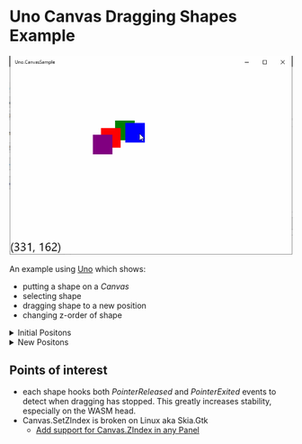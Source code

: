 # Uno Canvas Dragging Shapes Example
![InUse](Readme-Docs/moving-shape.gif "In Use")

An example using [Uno](https://platform.uno/) which shows:
* putting a shape on a _Canvas_
* selecting shape
* dragging shape to a new position
* changing z-order of shape

<details>
  <summary>Initial Positons</summary><p/>
  
  ![InitialPositons](Readme-Docs/CanvasSample01.png "Initial Positons")
  
</details>

<details>
  <summary>New Positons</summary><p/>
  
  ![NewPositions](Readme-Docs/CanvasSample02.png "New Positions")
  
</details>

## Points of interest
* each shape hooks both _PointerReleased_ and _PointerExited_ events
  to detect when dragging has stopped.  This greatly increases stability,
  especially on the WASM head.
* Canvas.SetZIndex is broken on Linux aka Skia.Gtk
  * [Add support for Canvas.ZIndex in any Panel](https://github.com/unoplatform/uno/issues/325)


